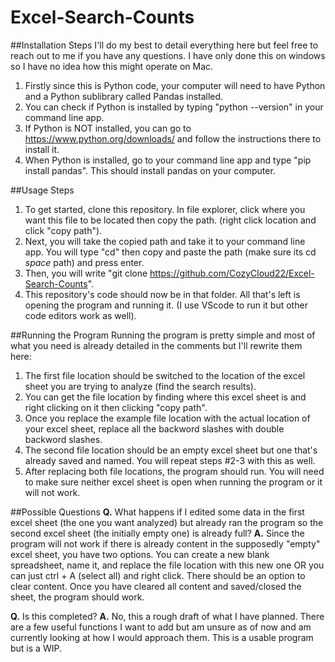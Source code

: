# Excel-Search-Counts

##Installation Steps
I'll do my best to detail everything here but feel free to reach out to me if you have any questions. I have only done this on windows so I have no idea how this might operate on Mac.

1. Firstly since this is Python code, your computer will need to have Python and a Python sublibrary called Pandas installed.
2. You can check if Python is installed by typing "python --version" in your command line app.
3. If Python is NOT installed, you can go to https://www.python.org/downloads/ and follow the instructions there to install it.
4. When Python is installed, go to your command line app and type "pip install pandas". This should install pandas on your computer.

##Usage Steps
1. To get started, clone this repository. In file explorer, click where you want this file to be located then copy the path. (right click location and click "copy path").
2. Next, you will take the copied path and take it to your command line app. You will type "cd" then copy and paste the path (make sure its cd *space* path) and press enter.
3. Then, you will write "git clone https://github.com/CozyCloud22/Excel-Search-Counts".
4. This repository's code should now be in that folder. All that's left is opening the program and running it. (I use VScode to run it but other code editors work as well).

##Running the Program
Running the program is pretty simple and most of what you need is already detailed in the comments but I'll rewrite them here:
1. The first file location should be switched to the location of the excel sheet you are trying to analyze (find the search results).
2. You can get the file location by finding where this excel sheet is and right clicking on it then clicking "copy path".
3. Once you replace the example file location with the actual location of your excel sheet, replace all the backword slashes with double backword slashes.
4. The second file location should be an empty excel sheet but one that's already saved and named. You will repeat steps #2-3 with this as well.
5. After replacing both file locations, the program should run. You will need to make sure neither excel sheet is open when running the program or it will not work.

##Possible Questions
**Q.** What happens if I edited some data in the first excel sheet (the one you want analyzed) but already ran the program so the second excel sheet (the initially empty one) is already full?
**A.** Since the program will not work if there is already content in the supposedly "empty" excel sheet, you have two options. You can create a new blank spreadsheet, name it, and replace the file location with this new one OR you can just ctrl + A (select all) and right click. There should be an option to clear content. Once you have cleared all content and saved/closed the sheet, the program should work.

**Q.** Is this completed?
**A.** No, this a rough draft of what I have planned. There are a few useful functions I want to add but am unsure as of now and am currently looking at how I would approach them. This is a usable program but is a WIP.
